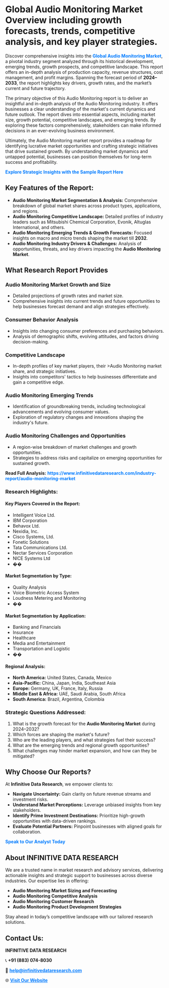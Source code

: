 <h1>Global Audio Monitoring Market Overview including growth forecasts, trends, competitive analysis, and key player strategies.</h1>
<p>
Discover comprehensive insights into the 
<a href="https://www.infinitivedataresearch.com/industry-report/audio-monitoring-market" rel="dofollow" style="color: #007BFF; text-decoration: none;"><strong>Global Audio Monitoring Market</strong></a>, a pivotal industry segment analyzed through its historical development, emerging trends, growth prospects, and competitive landscape. This report offers an in-depth analysis of production capacity, revenue structures, cost management, and profit margins. Spanning the forecast period of <strong>2024–2033</strong>, the report highlights key drivers, growth rates, and the market’s current and future trajectory.
</p>
<p>
The primary objective of this Audio Monitoring report is to deliver an insightful and in-depth analysis of the Audio Monitoring industry. It offers businesses a clear understanding of the market's current dynamics and future outlook. The report dives into essential aspects, including market size, growth potential, competitive landscapes, and emerging trends. By exploring these factors comprehensively, stakeholders can make informed decisions in an ever-evolving business environment.
</p>
<p>
Ultimately, the Audio Monitoring market report provides a roadmap for identifying lucrative market opportunities and crafting strategic initiatives that drive sustained growth. By understanding market dynamics and untapped potential, businesses can position themselves for long-term success and profitability.
</p>
<p>
<a href="https://www.infinitivedataresearch.com/request-sample/reportId=105087" style="color: #007BFF; text-decoration: none;"><strong>Explore Strategic Insights with the Sample Report Here</strong></a>
</p>

<h2>Key Features of the Report:</h2>
<ul>
<li><strong>Audio Monitoring Market Segmentation & Analysis:</strong> Comprehensive breakdown of global market shares across product types, applications, and regions.</li>
<li><strong>Audio Monitoring Competitive Landscape:</strong> Detailed profiles of industry leaders such as Mitsubishi Chemical Corporation, Evonik, Altuglas International, and others.</li>
<li><strong>Audio Monitoring Emerging Trends & Growth Forecasts:</strong> Focused insights on macro and micro trends shaping the market till <strong>2032</strong>.</li>
<li><strong>Audio Monitoring Industry Drivers & Challenges:</strong> Analysis of opportunities, threats, and key drivers impacting the <strong>Audio Monitoring Market</strong>.</li>
</ul>

<h2>What Research Report Provides</h2>
<h3>Audio Monitoring Market Growth and Size</h3>
<ul>
<li>Detailed projections of growth rates and market size.</li>
<li>Comprehensive insights into current trends and future opportunities to help businesses forecast demand and align strategies effectively.</li>
</ul>

<h3>Consumer Behavior Analysis</h3>
<ul>
<li>Insights into changing consumer preferences and purchasing behaviors.</li>
<li>Analysis of demographic shifts, evolving attitudes, and factors driving decision-making.</li>
</ul>

<h3>Competitive Landscape</h3>
<ul>
<li>In-depth profiles of key market players, their >Audio Monitoring market share, and strategic initiatives.</li>
<li>Insights into competitors' tactics to help businesses differentiate and gain a competitive edge.</li>
</ul>

<h3>Audio Monitoring Emerging Trends</h3>
<ul>
<li>Identification of groundbreaking trends, including technological advancements and evolving consumer values.</li>
<li>Exploration of regulatory changes and innovations shaping the industry's future.</li>
</ul>

<h3>Audio Monitoring Challenges and Opportunities</h3>
<ul>
<li>A region-wise breakdown of market challenges and growth opportunities.</li>
<li>Strategies to address risks and capitalize on emerging opportunities for sustained growth.</li>
</ul>
<p><strong>Read Full Analysis:</strong> <a href="https://www.infinitivedataresearch.com/industry-report/audio-monitoring-market" rel="dofollow" style="color: #007BFF; text-decoration: none;"><strong>https://www.infinitivedataresearch.com/industry-report/audio-monitoring-market</strong></a></p>
<h3>Research Highlights:</h3>
<h4>Key Players Covered in the Report:</h4>
<ul><li>Intelligent Voice Ltd.</li><li>IBM Corporation</li><li>Behavox Ltd.</li><li>Nexidia, Inc.</li><li>Cisco Systems, Ltd.</li><li>Fonetic Solutions</li><li>Tata Communications Ltd.</li><li>Nectar Services Corporation</li><li>NICE Systems Ltd</li><li>��</li></ul>
<h4>Market Segmentation by Type:</h4>
<ul><li>Quality Analysis</li><li>Voice Biometric Access System</li><li>Loudness Metering and Monitoring</li><li>��</li></ul>
<h4>Market Segmentation by Application:</h4>
<ul><li>Banking and Financials</li><li>Insurance</li><li>Healthcare</li><li>Media and Entertainment</li><li>Transportation and Logistic</li><li>��</li></ul>

<h4>Regional Analysis:</h4>
<ul>
<li><strong>North America:</strong> United States, Canada, Mexico</li>
<li><strong>Asia-Pacific:</strong> China, Japan, India, Southeast Asia</li>
<li><strong>Europe:</strong> Germany, UK, France, Italy, Russia</li>
<li><strong>Middle East & Africa:</strong> UAE, Saudi Arabia, South Africa</li>
<li><strong>South America:</strong> Brazil, Argentina, Colombia</li>
</ul>

<h3>Strategic Questions Addressed:</h3>
<ol>
<li>What is the growth forecast for the <strong>Audio Monitoring Market</strong> during 2024–2032?</li>
<li>Which forces are shaping the market's future?</li>
<li>Who are the leading players, and what strategies fuel their success?</li>
<li>What are the emerging trends and regional growth opportunities?</li>
<li>What challenges may hinder market expansion, and how can they be mitigated?</li>
</ol>

<h2>Why Choose Our Reports?</h2>
<p>At <strong>Infinitive Data Research</strong>, we empower clients to:</p>
<ul>
<li><strong>Navigate Uncertainty:</strong> Gain clarity on future revenue streams and investment risks.</li>
<li><strong>Understand Market Perceptions:</strong> Leverage unbiased insights from key stakeholders.</li>
<li><strong>Identify Prime Investment Destinations:</strong> Prioritize high-growth opportunities with data-driven rankings.</li>
<li><strong>Evaluate Potential Partners:</strong> Pinpoint businesses with aligned goals for collaboration.</li>
</ul>
<p><a href="https://www.infinitivedataresearch.com/industry-report/audio-monitoring-market" rel="dofollow" style="color: #007BFF; text-decoration: none;"><strong>Speak to Our Analyst Today</strong></a></p>

<h2>About INFINITIVE DATA RESEARCH</h2>
<p>We are a trusted name in market research and advisory services, delivering actionable insights and strategic support to businesses across diverse industries. Our expertise lies in offering:</p>
<ul>
<li><strong>Audio Monitoring Market Sizing and Forecasting</strong></li>
<li><strong>Audio Monitoring Competitive Analysis</strong></li>
<li><strong>Audio Monitoring Customer Research</strong></li>
<li><strong>Audio Monitoring Product Development Strategies</strong></li>
</ul>
<p>Stay ahead in today’s competitive landscape with our tailored research solutions.</p>

<h2>Contact Us:</h2>
<p><strong>INFINITIVE DATA RESEARCH</strong></p>
<p>📞 <strong>+91 (883) 074-8030</strong></p>
<p>📧 <strong><a href="mailto:help@infinitivedataresearch.com" style="color: #007BFF;">help@infinitivedataresearch.com</a></strong></p>
<p>🌐 <strong><a href="https://www.infinitivedataresearch.com" rel="dofollow" style="color: #007BFF;">Visit Our Website</a></strong></p>